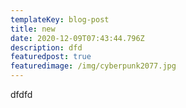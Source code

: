 ```yaml
---
templateKey: blog-post
title: new
date: 2020-12-09T07:43:44.796Z
description: dfd
featuredpost: true
featuredimage: /img/cyberpunk2077.jpg
---
```

dfdfd